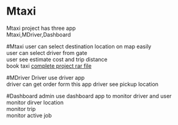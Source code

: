 # Mtaxi

Mtaxi project has three app<br>
Mtaxi,MDriver,Dashboard<br>

#Mtaxi
user can select destination location on map easily<br>
user can select driver from gate<br>
user see estimate cost and trip distance<br>
book taxi
<a href="https://github.com/Chitnanko/Mtaxi/blob/master/Mtax01i.rar">complete project rar file</a>

#MDriver
Driver use driver app<br>
driver can get order form this app
driver see pickup location

#Dashboard
admin use dashboard app to monitor driver and user<br>
monitor dirver location<br>
monitor trip<br>
monitor active job<br>

